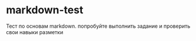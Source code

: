 # markdown-test
Тест по основам markdown. попробуйте выполнить задание и проверить свои навыки разметки

